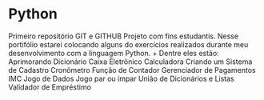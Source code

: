# Python
 Primeiro repositório GIT e GITHUB
 Projeto com fins estudantis. 
Nesse portifólio estarei colocando alguns do exercícios realizados durante meu desenvolvimento com a linguagem Python.
+
Dentre eles estão:
Aprimorando Dicionário
Caixa Eletrônico
Calculadora
Criando um Sistema de Cadastro
Cronômetro
Função de Contador
Gerenciador de Pagamentos
IMC
Jogo de Dados
Jogo par ou ímpar
União de Dicionários e Listas
Validador de Empréstimo
